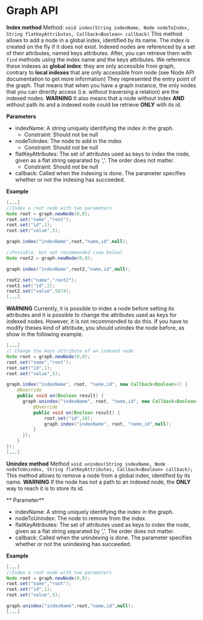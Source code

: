 

# Graph API

**Index method**
Method: ```void index(String indexName, Node nodeToIndex, String flatKeyAttributes, Callback<Boolean> callback)```
This method allows to add a node in a global index, identified by its name. The index is created on the fly if it does not exist. Indexed nodes are referenced by a set of their attributes, named keys attributes. After, you can retrieve them with ```find``` methods using the index name and the keys attributes. We reference these indexes as **global index**: they are only accessible from graph, contrary to **local indexes** that are only accessible from node (see Node API documentation to get more information)
They represented the entry point of the graph. That means that when you have a graph instance, the only nodes that you can directly access (i.e. without traversing a relation) are the indexed nodes. **WARNING** It also means that a node without index **AND** without path its and a indexed node could be retrieve **ONLY** with its id.

**Parameters**
* indexName:  A string uniquely identifying the index in the graph.
  - Constraint: Should not be null
* nodeToIndex: The node to add in the index
  - Constraint: Should not be null
* flatKeyAttributes: The set of attributes used as keys to index the node, given as a flat string separated by ','. The order does not matter.
  - Constraint: Should not be null
* callback: Called when the indexing is done. The parameter specifies whether or not the indexing has succeeded.

**Example**
``` java
[...]
//Index a root node with two parameters
Node root = graph.newNode(0,0);
root.set("name","root");
root.set("id",1);
root.set("value",5);

graph.index("indexName",root,"name,id",null);

//Possible, but not recommended (see below)
Node root2 = graph.newNode(0,0);

graph.index("indexName",root2,"name,id",null);

root2.set("name","root2");
root2.set("id",2);
root2.set("value",5874);
[...]
```

**WARNING** Currently, it is possible to index a node before setting its attributes and it is possible to change the attributes used as keys for indexed nodes. However, it is not recommended to do this. If you have to modify theses kind of attribute, you should unindex the node before, as show in the following example.

``` java
[...]
// Change the keys attribute of an indexed node
Node root = graph.newNode(0,0);
root.set("name","root");
root.set("id",1);
root.set("value",5);

graph.index("indexName", root, "name,id", new Callback<Boolean>() {
    @Override
    public void on(Boolean result) {
      graph.unindex("indexName", root, "name,id", new Callback<Boolean>() {
          @Override
          public void on(Boolean result) {
              root.set("id",10);
              graph.index("indexName", root, "name,id",null);
          }
      });
    }
});
[...]
```

**Unindex method**
Method ```void unindex(String indexName, Node nodeToUnindex, String flatKeyAttributes, Callback<Boolean> callback);```
This method allows to remove a node from a global index, identified by its name.
**WARNING** If the node has not a path to an indexed node, the **ONLY** way to reach it is to store its id.

** Parameter**
* indexName: A string uniquely identifying the index in the graph.
* nodeToUnindex: The node to remove from the index.
* flatKeyAttributes: The set of attributes used as keys to index the node, given as a flat string separated by ','. The order does not matter.
* callback: Called when the unindexing is done. The parameter specifies whether or not the unindexing has succeeded.

**Example**
``` java
[...]
//Index a root node with two parameters
Node root = graph.newNode(0,0);
root.set("name","root");
root.set("id",1);
root.set("value",5);

graph.unindex("indexName",root,"name,id",null);
[...]
```
